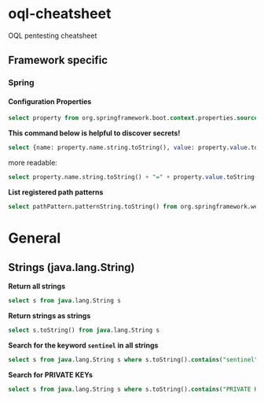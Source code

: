 # oql-cheatsheet
OQL pentesting cheatsheet

## Framework specific

### Spring

#### Configuration Properties

```sql
select property from org.springframework.boot.context.properties.source.ConfigurationProperty property
```

**This command below is helpful to discover secrets!**
```sql
select {name: property.name.string.toString(), value: property.value.toString()} from org.springframework.boot.context.properties.source.ConfigurationProperty property
```
more readable:
```sql
select property.name.string.toString() + "=" + property.value.toString() from org.springframework.boot.context.properties.source.ConfigurationProperty property
```


**List registered path patterns**
```sql
select pathPattern.patternString.toString() from org.springframework.web.util.pattern.PathPattern pathPattern
```

# General

## Strings (java.lang.String)

**Return all strings**
```sql
select s from java.lang.String s
```

**Return strings as strings**
```sql
select s.toString() from java.lang.String s
```

**Search for the keyword `sentinel` in all strings**
```sql
select s from java.lang.String s where s.toString().contains("sentinel")
```

**Search for PRIVATE KEYs**
```sql
select s from java.lang.String s where s.toString().contains("PRIVATE KEY")
```
